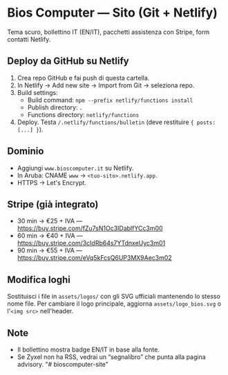 # Bios Computer — Sito (Git + Netlify)
Tema scuro, bollettino IT (EN/IT), pacchetti assistenza con Stripe, form contatti Netlify.

## Deploy da GitHub su Netlify
1. Crea repo GitHub e fai push di questa cartella.
2. In Netlify → Add new site → Import from Git → seleziona repo.
3. Build settings:
   - Build command: `npm --prefix netlify/functions install`
   - Publish directory: `.`
   - Functions directory: `netlify/functions`
4. Deploy. Testa `/.netlify/functions/bulletin` (deve restituire `{ posts: [...] }`).

## Dominio
- Aggiungi `www.bioscomputer.it` su Netlify.
- In Aruba: CNAME `www` → `<tuo-sito>.netlify.app`.
- HTTPS → Let's Encrypt.

## Stripe (già integrato)
- 30 min → €25 + IVA — https://buy.stripe.com/fZu7sN1Oc3IDablfYCc3m00
- 60 min → €40 + IVA — https://buy.stripe.com/3cIdRb64s7YTdnxeUyc3m01
- 90 min → €55 + IVA — https://buy.stripe.com/eVq5kFcsQ6UP3MX9Aec3m02

## Modifica loghi
Sostituisci i file in `assets/logos/` con gli SVG ufficiali mantenendo lo stesso nome file.
Per cambiare il logo principale, aggiorna `assets/logo_bios.svg` o l'`<img src>` nell'header.

## Note
- Il bollettino mostra badge EN/IT in base alla fonte.
- Se Zyxel non ha RSS, vedrai un “segnalibro” che punta alla pagina advisory.
"# bioscomputer-site" 
